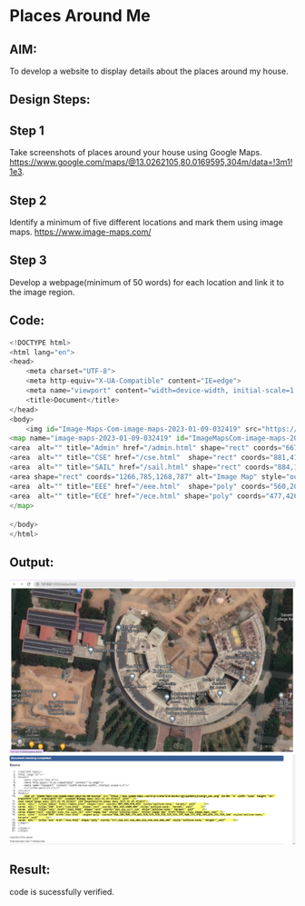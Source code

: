 # Places Around Me
## AIM:
To develop a website to display details about the places around my house.

## Design Steps:
## Step 1
Take screenshots of places around your house using Google Maps. https://www.google.com/maps/@13.0262105,80.0169595,304m/data=!3m1!1e3.
## Step 2
Identify a minimum of five different locations and mark them using image maps. https://www.image-maps.com/
## Step 3
Develop a webpage(minimum of 50 words) for each location and link it to the image region.

## Code:
```python
<!DOCTYPE html>
<html lang="en">
<head>
    <meta charset="UTF-8">
    <meta http-equiv="X-UA-Compatible" content="IE=edge">
    <meta name="viewport" content="width=device-width, initial-scale=1.0">
    <title>Document</title>
</head>
<body>
    <img id="Image-Maps-Com-image-maps-2023-01-09-032419" src="https://app.image-maps.com/m/private/0/eraav957vgjvppdamn1jnu6ng4_sec.png" border="0" width="1268" height="787" orgWidth="1268" orgHeight="787" usemap="#image-maps-2023-01-09-032419" alt="" />
<map name="image-maps-2023-01-09-032419" id="ImageMapsCom-image-maps-2023-01-09-032419">
<area  alt="" title="Admin" href="/admin.html" shape="rect" coords="667,580,876,674" style="outline:none;" target="_self"     />
<area  alt="" title="CSE" href="/cse.html"  shape="rect" coords="881,415,1108,583" style="outline:none;" target="_self"     />
<area  alt="" title="SAIL" href="/sail.html" shape="rect" coords="884,192,1177,326" style="outline:none;" target="_self"     />
<area shape="rect" coords="1266,785,1268,787" alt="Image Map" style="outline:none;" title="Image Map" href="https://www.image-maps.com/" />
<area  alt="" title="EEE" href="/eee.html"  shape="poly" coords="560,209,505,175,463,326,529,328,528,325,533,297,540,272,536,265,476,251,539,264" style="outline:none;" target="_self"     />
<area  alt="" title="ECE" href="/ece.html" shape="poly" coords="477,426,537,416,605,522,548,559,509,499" style="outline:none;" target="_self"     />
</map>

</body>
</html>
```
## Output:
![output](output%20maps.png)
![output](validater.png)
## Result:
code is sucessfully verified.